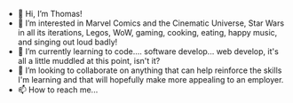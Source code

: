 - 👋 Hi, I’m Thomas!
- 👀 I’m interested in Marvel Comics and the Cinematic Universe, Star Wars in all its iterations, Legos, WoW, gaming, cooking, eating, happy music, and singing out loud badly!
- 🌱 I’m currently learning to code.... software develop... web develop, it's all a little muddled at this point, isn't it?
- 💞️ I’m looking to collaborate on anything that can help reinforce the skills I'm learning and that will hopefully make more appealing to an employer.
- 📫 How to reach me...

<!---
ctwyrth/ctwyrth is a ✨ special ✨ repository because its `README.md` (this file) appears on your GitHub profile.
You can click the Preview link to take a look at your changes.
--->

